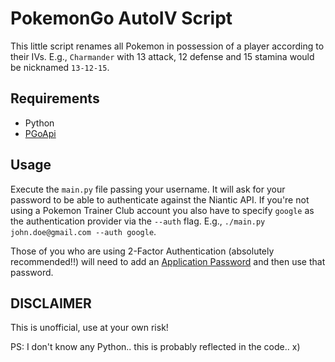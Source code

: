 # PokemonGo AutoIV Script

This little script renames all Pokemon in possession of a player according to their IVs. E.g., `Charmander` with 13 attack, 12 defense and 15 stamina would be nicknamed `13-12-15`.

## Requirements

- Python
- [PGoApi](https://github.com/tejado/pgoapi)

## Usage

Execute the `main.py` file passing your username. It will ask for your password to be able to authenticate against the Niantic API.
If you're not using a Pokemon Trainer Club account you also have to specify `google` as the authentication provider via the `--auth` flag.
E.g., `./main.py john.doe@gmail.com --auth google`.

Those of you who are using 2-Factor Authentication (absolutely recommended!!) will need to add an [Application Password](https://support.google.com/accounts/answer/185833) and then use that password.

## DISCLAIMER

This is unofficial, use at your own risk!

PS: I don't know any Python.. this is probably reflected in the code.. x)
